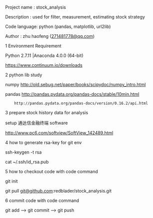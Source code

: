 Project name : stock_analysis

Description  : used for filter, measurement, estimating stock strategy

Code language: python (pandas, matplotlib, url2lib)

Author       : zhu haofeng (271481778@qq.com)


1 Environment Requirement

  Python 2.7.11 |Anaconda 4.0.0 (64-bit)

  https://www.continuum.io/downloads

2 python lib study

  numpy http://old.sebug.net/paper/books/scipydoc/numpy_intro.html

  pandas http://pandas.pydata.org/pandas-docs/stable/10min.html

        http://pandas.pydata.org/pandas-docs/version/0.16.2/api.html

3 prepare stock history data for analysis

  setup 通达信金融终端 software

  http://www.pc6.com/softview/SoftView_142489.html

4 how to generate rsa-key for git env

  ssh-keygen -t rsa

  cat ~/.ssh/id_rsa.pub

5 how to checkout code with code command

  git init

  git pull git@github.com:redblader/stock_analysis.git

6 commit code with code command

  git add --> git commit --> git push
